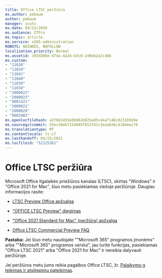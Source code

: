 ```yaml
---
title: Office LTSC peržiūra
ms.author: pebaum
author: pebaum
manager: scotv
ms.date: 04/23/2020
ms.audience: ITPro
ms.topic: article
ms.service: o365-administration
ROBOTS: NOINDEX, NOFOLLOW
localization_priority: Normal
ms.assetid: c03d30be-474a-4a34-b3c0-240eb2a2c466
ms.custom:
- "11036"
- "11034"
- "11041"
- "11040"
- "11039"
- "11038"
- "2000022"
- "2000023"
- "9001421"
- "2000021"
- "2000020"
- "9002483"
ms.openlocfilehash: a27662455e8b962d825ed5c44af146c8231b5b9e
ms.sourcegitcommit: 55ec3deb7154985f0537d1c3eaab56c418deec70
ms.translationtype: MT
ms.contentlocale: lt-LT
ms.lasthandoff: 04/25/2021
ms.locfileid: "52125361"
---
```

# <a name="office-ltsc-preview"></a>Office LTSC peržiūra

Microsoft Office Ilgalaikės priežiūros kanalas (LTSC), skirtas "Windows" ir "Office 2021 for Mac", šiuo metu pasiekiamas viešoje peržiūroje. Daugiau informacijos rasite:

- [LTSC Preview Office apžvalga](https://docs.microsoft.com/deployoffice/office2021/overview-ltsc-preview)

- ["OFFICE LTSC Preview" diegimas](https://docs.microsoft.com/deployoffice/office2021/install-ltsc-preview)

- ["Office 2021 Standard for Mac" (peržiūra) apžvalga](https://docs.microsoft.com/deployoffice/office2021/overview-mac-preview)

- [Office LTSC Commercial Preview FAQ](https://answers.microsoft.com/msoffice/forum/all/office-ltsc-commercial-preview-faq/0fcf5976-f87f-4be1-81af-9f6d6141bc3a)  

**Pastaba:** Jei šiuo metu naudojate ""Microsoft 365" programos įmonėms" arba ""Microsoft 365" programos verslui", jau turite funkcijas, pasiekiamas "Office LTSC 2021" arba "Office 2021 for Mac" ir nereikia dalyvauti peržiūroje.

Jei peržiūros metu jums reikia pagalbos Office LTSC, žr. [Palaikymo g teikimas ir atsiliepimų pateikimas](https://docs.microsoft.com/deployoffice/office2021/install-ltsc-preview#getting-support-and-providing-feedback).
